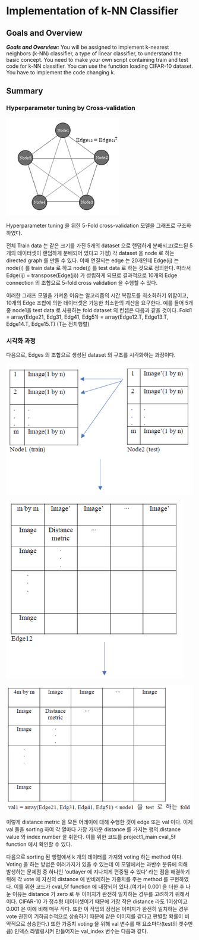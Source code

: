 # Implementation of k-NN Classifier

## Goals and Overview

***Goals and Overview:*** You will be assigned to implement k-nearest neighbors (k-NN) classifier, a type of linear classifier, to understand the basic concept. You need to make your own script containing train and test code for k-NN classifier. You can use the function loading CIFAR-10 dataset. You have to implement the code changing k.


## Summary

### Hyperparameter tuning by Cross-validation ###

![graph](/graph.png)

Hyperparameter tuning 을 위한 5-Fold cross-validation 모델을 그래프로 구조화하였다.

전체 Train data 는 같은 크기를 가진 5개의 dataset 으로 랜덤하게 분배되고(로드된 5개의 데이터셋이 랜덤하게 분배되어 있다고 가정) 각 dataset 을 node 로 하는 directed graph 를 만들 수 있다. 이때 연결되는 edge 는 20개인데 Edge(ij) 는 node(i) 를 train data 로 하고 node(j) 를 test data 로 하는 것으로 정의한다. 따라서 Edge(ij) = transpose(Edge(ji)) 가 성립하게 되므로 결과적으로 10개의 Edge connection 의 조합으로 5-fold cross validation 을 수행할 수 있다.

이러한 그래프 모델을 가져온 이유는 알고리즘의 시간 복잡도를 최소화하기 위함이고, 10개의 Edge 조합에 의한 데이터셋은 가능한 최소한의 계산을 요구한다. 예를 들어 5개 중 node1을 test data 로 사용하는 fold dataset 의 컨셉은 다음과 같을 것이다. Fold1 = array(Edge21, Edg31, Edg41, Edg51) = array(Edge12.T, Edge13.T, Edge14.T, Edge15.T) (T는 전치행렬) <br/>

### 시각화 과정 ###

 다음으로, Edges 의 조합으로 생성된 dataset 의 구조를 시각화하는 과정이다.
 
 ![img1](/img1.PNG)
 
 ![img2](/img2.PNG)
 
 ![img3](/img3.PNG)
 
이렇게 distance metric 을 모든 어레이에 대해 수행한 것이 edge 또는 val 이다. 이제 val 들을 sorting 하여 각 열마다 가장 가까운 distance 를 가지는 행의 distance value 와 index number 을 취한다. 이를 위한 코드를 project1_main cval_5f function 에서 확인할 수 있다.
 
다음으로 sorting 된 행렬에서 k 개의 데이터를 가져와 voting 하는 method 이다. Voting 을 하는 방법은 여러가지가 있을 수 있는데 이 모델에서는 과반수 분류에 의해 발생하는 문제점 중 하나인 ‘outlayer 에 지나치게 편중될 수 있다’ 라는 점을 해결하기 위해 각 vote 에 자신의 distance 에 반비례하는 가중치를 주는 method 를 구현하였다. 이를 위한 코드가 cval_5f function 에 내장되어 있다.(여기서 0.001 을 더한 후 나눈 이유는 distance 가 zero 로 두 이미지가 완전히 일치하는 경우를 고려하기 위해서이다. CIFAR-10 가 정수형 데이터셋이기 때문에 가장 작은 distance 라도 1이상이고 0.001 은 이에 비해 매우 작다. 또한 이 작업의 장점은 이미지가 완전히 일치하는 경우 vote 권한이 기하급수적으로 상승하기 때문에 같은 이미지를 같다고 판별할 확률이 비약적으로 상승한다.) 또한 가중치 voting 을 위해 val 변수를 매 요소마다(test의 갯수만큼) 인덱스 라벨링시켜 만들어지는 val_index 변수는 다음과 같다.

